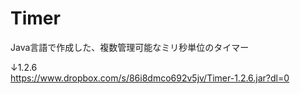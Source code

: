 # Timer
Java言語で作成した、複数管理可能なミリ秒単位のタイマー

↓1.2.6<br>
https://www.dropbox.com/s/86i8dmco692v5jv/Timer-1.2.6.jar?dl=0
